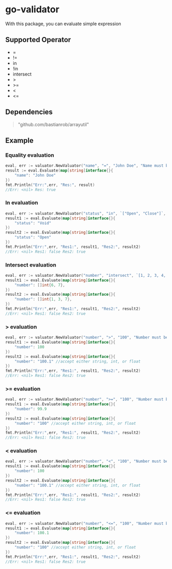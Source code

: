 # go-validator

With this package, you can evaluate simple expression

## Supported Operator

* =
* !=
* in
* !in
* intersect
* \>
* \>=
* <
* <=

## Dependencies

> "github.com/bastianrob/arrayutil"

## Example

### Equality evaluation

```go
eval, err := valuator.NewValuator("name", "=", "John Doe", "Name must be equal to John Doe")
result := eval.Evaluate(map[string]interface{}{
    "name": "John Doe"
})
fmt.Println("Err:",err, "Res:", result)
//Err: <nil> Res: true
```

### In evaluation

```go
eval, err := valuator.NewValuator("status", "in", `["Open", "Close"]`, "Status must be one of")
result1 := eval.Evaluate(map[string]interface{}{
    "status": "Void"
})
result2 := eval.Evaluate(map[string]interface{}{
    "status": "Open"
})
fmt.Println("Err:",err, "Res1:", result1, "Res2:", result2)
//Err: <nil> Res1: false Res2: true
```

### Intersect evaluation

```go
eval, err := valuator.NewValuator("number", "intersect", `[1, 2, 3, 4, 5]`, "number intersects")
result1 := eval.Evaluate(map[string]interface{}{
    "number": []int{6, 7},
})
result2 := eval.Evaluate(map[string]interface{}{
    "number": []int{1, 3, 7},
})
fmt.Println("Err:",err, "Res1:", result1, "Res2:", result2)
//Err: <nil> Res1: false Res2: true
```

### > evaluation

```go
eval, err := valuator.NewValuator("number", ">", "100", "Number must be more than 100")
result1 := eval.Evaluate(map[string]interface{}{
    "number": 100
})
result2 := eval.Evaluate(map[string]interface{}{
    "number": "100.1" //accept either string, int, or float
})
fmt.Println("Err:",err, "Res1:", result1, "Res2:", result2)
//Err: <nil> Res1: false Res2: true
```

### >= evaluation

```go
eval, err := valuator.NewValuator("number", ">=", "100", "Number must be more than 100")
result1 := eval.Evaluate(map[string]interface{}{
    "number": 99.9
})
result2 := eval.Evaluate(map[string]interface{}{
    "number": "100" //accept either string, int, or float
})
fmt.Println("Err:",err, "Res1:", result1, "Res2:", result2)
//Err: <nil> Res1: false Res2: true
```

### < evaluation

```go
eval, err := valuator.NewValuator("number", "<", "100", "Number must be less than 100")
result1 := eval.Evaluate(map[string]interface{}{
    "number": 100
})
result2 := eval.Evaluate(map[string]interface{}{
    "number": "100.1" //accept either string, int, or float
})
fmt.Println("Err:",err, "Res1:", result1, "Res2:", result2)
//Err: <nil> Res1: false Res2: true
```

### <= evaluation

```go
eval, err := valuator.NewValuator("number", "<=", "100", "Number must be less than 100")
result1 := eval.Evaluate(map[string]interface{}{
    "number": 100.1
})
result2 := eval.Evaluate(map[string]interface{}{
    "number": "100" //accept either string, int, or float
})
fmt.Println("Err:",err, "Res1:", result1, "Res2:", result2)
//Err: <nil> Res1: false Res2: true
```
